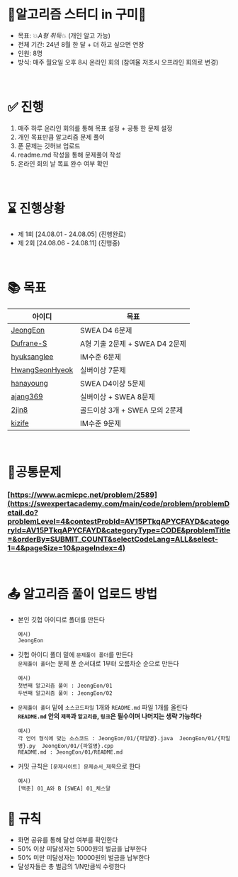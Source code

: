 # 💚알고리즘 스터디 in 구미💚
- 목표: 💥*A형 취득*💥 (개인 알고 가능)
- 전체 기간: 24년 8월 한 달 + 더 하고 싶으면 연장
- 인원: 8명
- 방식: 매주 월요일 오후 8시 온라인 회의 (참여율 저조시 오프라인 회의로 변경)

<br>

# ✅ 진행
1. 매주 하루 온라인 회의를 통해 목표 설정 + 공통 한 문제 설정
2. 개인 목표만큼 알고리즘 문제 풀이
3. 푼 문제는 깃허브 업로드
4. readme.md 작성을 통해 문제풀이 작성
5. 온라인 회의 날 목표 완수 여부 확인

<br>

# ⌛ 진행상황
- 제 1회 [24.08.01 - 24.08.05] (진행완료)
- 제 2회 [24.08.06 - 24.08.11] (진행중)

<br>

# 📚 목표
|아이디|목표|
|------|---|
|[JeongEon](https://github.com/JeongEon8)| SWEA D4 6문제 |
|[Dufrane-S](https://github.com/Dufrane-S)| A형 기출 2문제 + SWEA D4 2문제 |
|[hyuksanglee](https://github.com/hyuksanglee)| IM수준 6문제 |
|[HwangSeonHyeok](https://github.com/HwangSeonHyeok)| 실버이상 7문제 |
|[hanayoung](https://github.com/hanayoung)| SWEA D4이상 5문제 |
|[ajang369](https://github.com/ajang369)| 실버이상 + SWEA 8문제 |
|[2jin8](https://github.com/2jin8)| 골드이상 3개 + SWEA 모의 2문제 |
|[kizife](https://github.com/kizife)| IM수준 9문제 |

<br>

# 🔑공통문제
### [https://www.acmicpc.net/problem/2589](https://swexpertacademy.com/main/code/problem/problemDetail.do?problemLevel=4&contestProbId=AV15PTkqAPYCFAYD&categoryId=AV15PTkqAPYCFAYD&categoryType=CODE&problemTitle=&orderBy=SUBMIT_COUNT&selectCodeLang=ALL&select-1=4&pageSize=10&pageIndex=4)

<br>

# 📤 알고리즘 풀이 업로드 방법
- 본인 깃헙 아이디로 폴더를 만든다
  ```
  예시)
  JeongEon
  ```
- 깃헙 아이디 폴더 밑에 `문제풀이 폴더`를 만든다 <br>
  `문제풀이 폴더`는 문제 푼 순서대로 1부터 오름차순 순으로 만든다
  ```
  예시)
  첫번째 알고리즘 풀이 : JeongEon/01
  두번째 알고리즘 풀이 : JeongEon/02
  ```
- `문제풀이 폴더` 밑에 `소스코드파일` 1개와 `README.md` 파일 1개를 올린다
  <br>
  **`README.md` 안의 `제목`과 `알고리즘`, `링크`은 필수이며 나머지는 생략 가능하다** 
  ```
  예시)
  각 언어 형식에 맞는 소스코드 : JeongEon/01/{파일명}.java  JeongEon/01/{파일명}.py  JeongEon/01/{파일명}.cpp
  README.md : JeongEon/01/README.md
  ```
- 커밋 규칙은 `[문제사이트] 문제순서_제목`으로 한다
  ```
  예시)
  [백준] 01_A와 B [SWEA] 01_체스말
  ```


# 💸 규칙
- 화면 공유를 통해 달성 여부를 확인한다
- 50% 이상 미달성자는 5000원의 벌금을 납부한다
- 50% 미만 미달성자는 10000원의 벌금을 납부한다
- 달성자들은 총 벌금의 1/N만큼씩 수령한다
